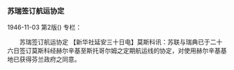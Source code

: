 ### 苏瑞签订航运协定

1946-11-03
第2版()
专栏：

　　苏瑞签订航运协定
    【新华社延安三十日电】莫斯科讯：苏联与瑞典已于二十六日签订莫斯科经赫尔辛基至斯托哥尔姆之定期航运线的协定，对使用赫尔辛基基地已获得芬兰政府之同意。
